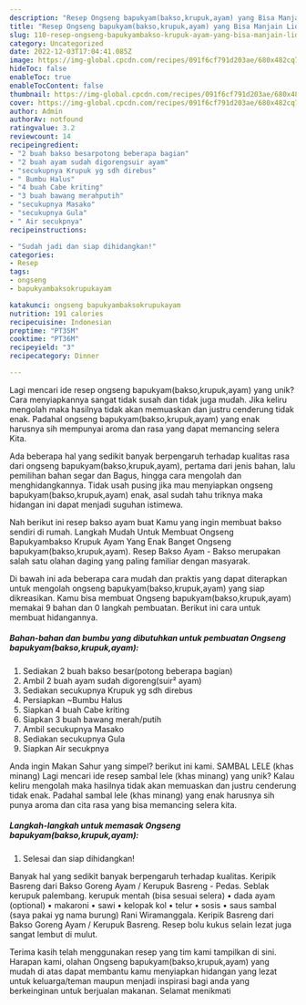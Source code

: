 ```yaml
---
description: "Resep Ongseng bapukyam(bakso,krupuk,ayam) yang Bisa Manjain Lidah"
title: "Resep Ongseng bapukyam(bakso,krupuk,ayam) yang Bisa Manjain Lidah"
slug: 110-resep-ongseng-bapukyambakso-krupuk-ayam-yang-bisa-manjain-lidah
category: Uncategorized
date: 2022-12-03T17:04:41.085Z
image: https://img-global.cpcdn.com/recipes/091f6cf791d203ae/680x482cq70/ongseng-bapukyambaksokrupukayam-foto-resep-utama.jpg
hideToc: false
enableToc: true
enableTocContent: false
thumbnail: https://img-global.cpcdn.com/recipes/091f6cf791d203ae/680x482cq70/ongseng-bapukyambaksokrupukayam-foto-resep-utama.jpg
cover: https://img-global.cpcdn.com/recipes/091f6cf791d203ae/680x482cq70/ongseng-bapukyambaksokrupukayam-foto-resep-utama.jpg
author: Admin
authorAv: notfound
ratingvalue: 3.2
reviewcount: 14
recipeingredient:
- "2 buah bakso besarpotong beberapa bagian"
- "2 buah ayam sudah digorengsuir ayam"
- "secukupnya Krupuk yg sdh direbus"
- " Bumbu Halus"
- "4 buah Cabe kriting"
- "3 buah bawang merahputih"
- "secukupnya Masako"
- "secukupnya Gula"
- " Air secukpnya"
recipeinstructions:

- "Sudah jadi dan siap dihidangkan!"
categories:
- Resep
tags:
- ongseng
- bapukyambaksokrupukayam

katakunci: ongseng bapukyambaksokrupukayam 
nutrition: 191 calories
recipecuisine: Indonesian
preptime: "PT35M"
cooktime: "PT36M"
recipeyield: "3"
recipecategory: Dinner

---
```





Lagi mencari ide resep ongseng bapukyam(bakso,krupuk,ayam) yang unik? Cara menyiapkannya sangat tidak susah dan tidak juga mudah. Jika keliru mengolah maka hasilnya tidak akan memuaskan dan justru cenderung tidak enak. Padahal ongseng bapukyam(bakso,krupuk,ayam) yang enak harusnya sih mempunyai aroma dan rasa yang dapat memancing selera Kita.





Ada beberapa hal yang sedikit banyak berpengaruh terhadap kualitas rasa dari ongseng bapukyam(bakso,krupuk,ayam), pertama dari jenis bahan, lalu pemilihan bahan segar dan Bagus, hingga cara mengolah dan menghidangkannya. Tidak usah pusing jika mau menyiapkan ongseng bapukyam(bakso,krupuk,ayam) enak,      asal sudah tahu triknya maka hidangan ini dapat menjadi suguhan istimewa.














Nah berikut ini resep bakso ayam buat Kamu yang ingin membuat bakso sendiri di rumah. Langkah Mudah Untuk Membuat Ongseng Bapukyambakso Krupuk Ayam Yang Enak Banget Ongseng bapukyam(bakso,krupuk,ayam). Resep Bakso Ayam - Bakso merupakan salah satu olahan daging yang paling familiar dengan masyarak.






Di bawah ini ada beberapa cara mudah dan praktis yang dapat diterapkan untuk mengolah ongseng bapukyam(bakso,krupuk,ayam) yang siap dikreasikan. Kamu bisa membuat Ongseng bapukyam(bakso,krupuk,ayam) memakai 9 bahan dan 0 langkah pembuatan. Berikut ini cara untuk membuat hidangannya.

<!--inarticleads1-->

##### Bahan-bahan dan bumbu yang dibutuhkan untuk pembuatan Ongseng bapukyam(bakso,krupuk,ayam):

1. Sediakan 2 buah bakso besar(potong beberapa bagian)
1. Ambil 2 buah ayam sudah digoreng(suir² ayam)
1. Sediakan secukupnya Krupuk yg sdh direbus
1. Persiapkan  ~Bumbu Halus
1. Siapkan 4 buah Cabe kriting
1. Siapkan 3 buah bawang merah/putih
1. Ambil secukupnya Masako
1. Sediakan secukupnya Gula
1. Siapkan  Air secukpnya


Anda ingin Makan Sahur yang simpel? berikut ini kami. SAMBAL LELE (khas minang) Lagi mencari ide resep sambal lele (khas minang) yang unik? Kalau keliru mengolah maka hasilnya tidak akan memuaskan dan justru cenderung tidak enak. Padahal sambal lele (khas minang) yang enak harusnya sih punya aroma dan cita rasa yang bisa memancing selera kita. 

<!--inarticleads2-->

##### Langkah-langkah untuk memasak Ongseng bapukyam(bakso,krupuk,ayam):


1. Selesai dan siap dihidangkan!

Banyak hal yang sedikit banyak berpengaruh terhadap kualitas. Keripik Basreng dari Bakso Goreng Ayam / Kerupuk Basreng - Pedas. Seblak kerupuk palembang. kerupuk mentah (bisa sesuai selera) • dada ayam (optional) • makaroni • sawi • kelopak kol • telur • sosis • saus sambal (saya pakai yg nama burung) Rani Wiramanggala. Keripik Basreng dari Bakso Goreng Ayam / Kerupuk Basreng. Resep bolu kukus selain lezat juga sangat lembut di mulut. 

Terima kasih telah menggunakan resep yang tim kami tampilkan di sini. Harapan kami, olahan Ongseng bapukyam(bakso,krupuk,ayam) yang mudah di atas dapat membantu kamu menyiapkan hidangan yang lezat untuk keluarga/teman maupun menjadi inspirasi bagi anda yang berkeinginan untuk berjualan makanan. Selamat menikmati
